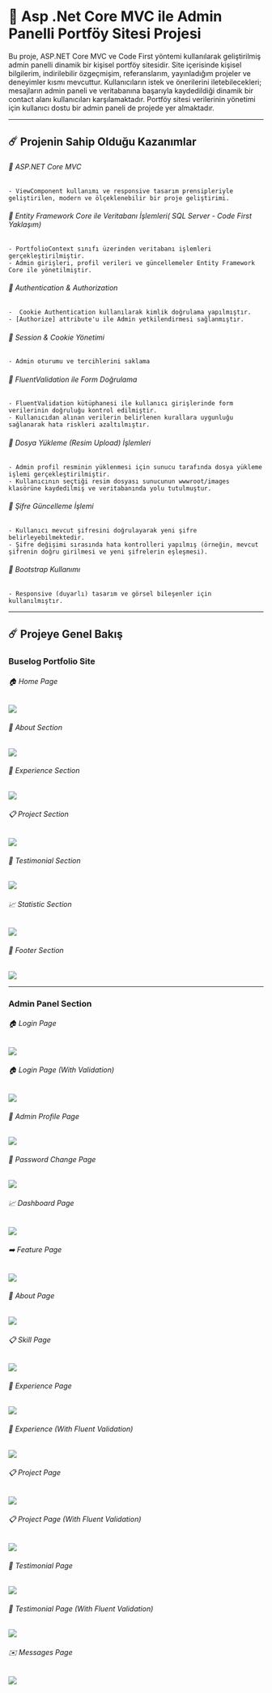 # 🚀 Asp .Net Core MVC ile Admin Panelli Portföy Sitesi Projesi

Bu proje, ASP.NET Core MVC ve Code First yöntemi kullanılarak geliştirilmiş admin panelli dinamik bir kişisel portföy sitesidir. Site içerisinde kişisel bilgilerim, indirilebilir özgeçmişim, referanslarım, yayınladığım projeler ve deneyimler kısmı mevcuttur. Kullanıcıların istek ve önerilerini iletebilecekleri; mesajların admin paneli ve veritabanına başarıyla kaydedildiği dinamik bir contact alanı kullanıcıları karşılamaktadır. 
Portföy sitesi verilerinin yönetimi için kullanıcı dostu bir admin paneli de projede yer almaktadır.

-----

## ☄️ Projenin Sahip Olduğu Kazanımlar

###### 🌟 ASP.NET Core MVC

    - ViewComponent kullanımı ve responsive tasarım prensipleriyle geliştirilen, modern ve ölçeklenebilir bir proje geliştirimi.
    
###### 🌟 Entity Framework Core ile Veritabanı İşlemleri( SQL Server - Code First Yaklaşım)

    - PortfolioContext sınıfı üzerinden veritabanı işlemleri gerçekleştirilmiştir. 
    - Admin girişleri, profil verileri ve güncellemeler Entity Framework Core ile yönetilmiştir.
    
###### 🌟 Authentication & Authorization 

    -  Cookie Authentication kullanılarak kimlik doğrulama yapılmıştır.
    - [Authorize] attribute'u ile Admin yetkilendirmesi sağlanmıştır.

###### 🌟 Session & Cookie Yönetimi 

    - Admin oturumu ve tercihlerini saklama

###### 🌟 FluentValidation ile Form Doğrulama

    - FluentValidation kütüphanesi ile kullanıcı girişlerinde form verilerinin doğruluğu kontrol edilmiştir.
    - Kullanıcıdan alınan verilerin belirlenen kurallara uygunluğu sağlanarak hata riskleri azaltılmıştır.

###### 🌟 Dosya Yükleme (Resim Upload) İşlemleri

    - Admin profil resminin yüklenmesi için sunucu tarafında dosya yükleme işlemi gerçekleştirilmiştir.
    - Kullanıcının seçtiği resim dosyası sunucunun wwwroot/images klasörüne kaydedilmiş ve veritabanında yolu tutulmuştur.
    
###### 🌟 Şifre Güncelleme İşlemi

    - Kullanıcı mevcut şifresini doğrulayarak yeni şifre belirleyebilmektedir.
    - Şifre değişimi sırasında hata kontrolleri yapılmış (örneğin, mevcut şifrenin doğru girilmesi ve yeni şifrelerin eşleşmesi).

###### 🌟 Bootstrap Kullanımı

    - Responsive (duyarlı) tasarım ve görsel bileşenler için kullanılmıştır.

----- 


## ☄️ Projeye Genel Bakış

### Buselog Portfolio Site

###### 🏠 Home Page

<img src="https://github.com/user-attachments/assets/d3f52eca-e2f7-476a-bafc-6b050e7b35e7" width:700>

###### 🪪 About Section

<img src="https://github.com/user-attachments/assets/4a77e8f3-ca96-43bc-81cc-72211bea44e4" width:700>

###### 🔎 Experience Section

<img src="https://github.com/user-attachments/assets/745447c6-72ba-4f77-9fd3-b9effd26272c" width:700>

###### 📋 Project Section

<img src="https://github.com/user-attachments/assets/03ab2fee-5036-4dba-a465-3b348f05ccf5" width:700>

###### 👤 Testimonial Section

<img src="https://github.com/user-attachments/assets/a108b29e-2387-476c-be70-8f79cd28aa31" width:700>

###### 📈 Statistic Section

<img src="https://github.com/user-attachments/assets/fde7dc43-738c-419d-9921-8214c021efc6" width:700>

###### 🔌 Footer Section

<img src="https://github.com/user-attachments/assets/436b23c4-5a4b-4183-9163-a159d603010d" width:700>


-----

### Admin Panel Section

###### 🏠 Login Page

<img src="https://github.com/user-attachments/assets/fb5111c1-d6cc-4bf1-90ed-55053870fd2a" width:700>

###### 🏠 Login Page (With Validation)

<img src="https://github.com/user-attachments/assets/4134fd1a-cbdb-4d24-b642-f6aa2bf30bbf" width:700>

###### 🔎 Admin Profile Page

<img src="https://github.com/user-attachments/assets/0afbeccc-eda5-4a9b-a198-6e7d680eb3f9" width:700>

###### 🪪 Password Change Page

<img src="https://github.com/user-attachments/assets/4d47ff5e-c2ec-44f6-96f6-a7d919a59234" width:700>

###### 📈 Dashboard Page

<img src="https://github.com/user-attachments/assets/7f5b6788-67f4-4e83-8090-0a939f125ca2" width:700>

###### ➡️ Feature Page

<img src="https://github.com/user-attachments/assets/e338e11f-945c-4ec1-9958-e5c18ca3acae" width:700>

###### 🪪 About Page

<img src="https://github.com/user-attachments/assets/c1af8444-8d59-4443-9da1-4258f651ee47" width:700>

###### 📋 Skill Page

<img src="https://github.com/user-attachments/assets/38e78b4d-0336-4812-a4a6-015eff3b844f" width:700>

###### 🔌 Experience Page

<img src="https://github.com/user-attachments/assets/aba6fe62-d4a0-4823-a676-ca4a59c3b26a" width:700>

###### 🔌 Experience (With Fluent Validation)

<img src="https://github.com/user-attachments/assets/ed26fa14-21d2-4dc0-9a37-d5bd0a195974" width:700>

###### 📋 Project Page

<img src="https://github.com/user-attachments/assets/613a79e6-0bc0-4998-88d1-afa8c8574b1f" width:700>

###### 📋 Project Page (With Fluent Validation)

<img src="https://github.com/user-attachments/assets/31b7e4f3-2c14-4f56-94b0-25f5a999fabc" width:700>

###### 👤 Testimonial Page

<img src="https://github.com/user-attachments/assets/1da8bdc1-94bc-4920-86f8-4e9e74b7670a" width:700>

###### 👤 Testimonial Page (With Fluent Validation)

<img src="https://github.com/user-attachments/assets/854ef88d-c915-47d4-98a3-9ccdb9fa60bf" width:700>

###### ✉️ Messages Page

<img src="https://github.com/user-attachments/assets/471ce660-7732-440b-b8a1-cf6376b0c236" width:700>




